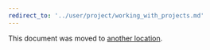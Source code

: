 ```yaml
---
redirect_to: '../user/project/working_with_projects.md'
---
```


This document was moved to [another location](../user/project/working_with_projects.md).

<!-- This redirect file can be deleted after <2021-05-05>. -->
<!-- Before deletion, see: https://docs.gitlab.com/ee/development/documentation/#move-or-rename-a-page -->